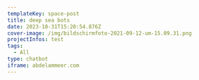```yaml
---
templateKey: space-post
title: deep sea bots
date: 2023-10-31T15:20:54.876Z
cover-image: /img/bildschirmfoto-2021-09-12-um-15.09.31.png
projectInfos: test
tags:
  - All
type: chatbot
iframe: abdelammeer.com
---
```

